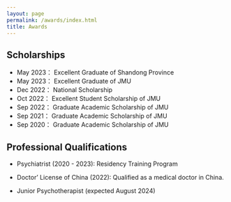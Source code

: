 ```yaml
---
layout: page
permalink: /awards/index.html
title: Awards
---
```




## Scholarships

- May 2023： Excellent Graduate of Shandong Province
- May 2023： Excellent Graduate of JMU
- Dec 2022： National Scholarship
- Oct 2022： Excellent Student Scholarship of JMU
- Sep 2022： Graduate Academic Scholarship of JMU
- Sep 2021： Graduate Academic Scholarship of JMU
- Sep 2020： Graduate Academic Scholarship of JMU

## Professional Qualifications


- Psychiatrist (2020 - 2023): Residency Training Program
- Doctor’ License of China (2022): Qualified as a medical doctor in China.<br>
- Junior Psychotherapist (expected August 2024)


  <br>
